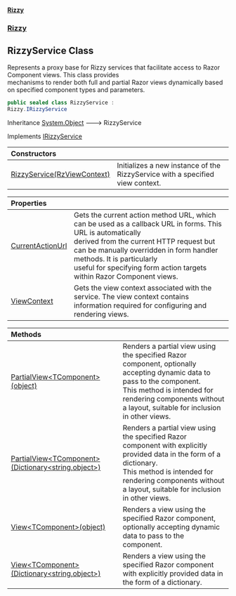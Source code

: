 #### [Rizzy](index 'index')
### [Rizzy](Rizzy 'Rizzy')

## RizzyService Class

Represents a proxy base for Rizzy services that facilitate access to Razor Component views. This class provides  
mechanisms to render both full and partial Razor views dynamically based on specified component types and parameters.

```csharp
public sealed class RizzyService :
Rizzy.IRizzyService
```

Inheritance [System.Object](https://docs.microsoft.com/en-us/dotnet/api/System.Object 'System.Object') &#129106; RizzyService

Implements [IRizzyService](Rizzy.IRizzyService 'Rizzy.IRizzyService')

| Constructors | |
| :--- | :--- |
| [RizzyService(RzViewContext)](Rizzy.RizzyService.RizzyService(Rizzy.RzViewContext) 'Rizzy.RizzyService.RizzyService(Rizzy.RzViewContext)') | Initializes a new instance of the RizzyService with a specified view context. |

| Properties | |
| :--- | :--- |
| [CurrentActionUrl](Rizzy.RizzyService.CurrentActionUrl 'Rizzy.RizzyService.CurrentActionUrl') | Gets the current action method URL, which can be used as a callback URL in forms. This URL is automatically<br/>derived from the current HTTP request but can be manually overridden in form handler methods. It is particularly<br/>useful for specifying form action targets within Razor Component views. |
| [ViewContext](Rizzy.RizzyService.ViewContext 'Rizzy.RizzyService.ViewContext') | Gets the view context associated with the service. The view context contains information required for configuring and rendering views. |

| Methods | |
| :--- | :--- |
| [PartialView&lt;TComponent&gt;(object)](Rizzy.RizzyService.PartialView_TComponent_(object) 'Rizzy.RizzyService.PartialView<TComponent>(object)') | Renders a partial view using the specified Razor component, optionally accepting dynamic data to pass to the component.<br/>This method is intended for rendering components without a layout, suitable for inclusion in other views. |
| [PartialView&lt;TComponent&gt;(Dictionary&lt;string,object&gt;)](Rizzy.RizzyService.PartialView_TComponent_(System.Collections.Generic.Dictionary_string,object_) 'Rizzy.RizzyService.PartialView<TComponent>(System.Collections.Generic.Dictionary<string,object>)') | Renders a partial view using the specified Razor component with explicitly provided data in the form of a dictionary.<br/>This method is intended for rendering components without a layout, suitable for inclusion in other views. |
| [View&lt;TComponent&gt;(object)](Rizzy.RizzyService.View_TComponent_(object) 'Rizzy.RizzyService.View<TComponent>(object)') | Renders a view using the specified Razor component, optionally accepting dynamic data to pass to the component. |
| [View&lt;TComponent&gt;(Dictionary&lt;string,object&gt;)](Rizzy.RizzyService.View_TComponent_(System.Collections.Generic.Dictionary_string,object_) 'Rizzy.RizzyService.View<TComponent>(System.Collections.Generic.Dictionary<string,object>)') | Renders a view using the specified Razor component with explicitly provided data in the form of a dictionary. |
